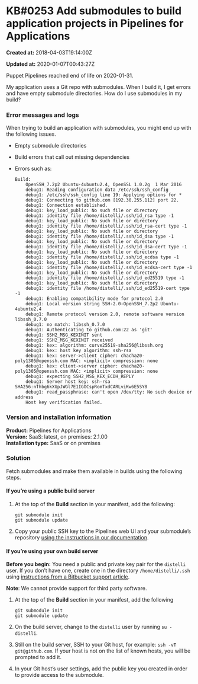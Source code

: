 # KB\#0253 Add submodules to build application projects in Pipelines for Applications

**Created at:** 2018-04-03T19:14:00Z

**Updated at:** 2020-01-07T00:43:27Z

Puppet Pipelines reached end of life on 2020-01-31. 

My application uses a Git repo with submodules. When I build it, I get
errors and have empty submodule directories. How do I use submodules in
my build?

### Error messages and logs

When trying to build an application with submodules, you might end up
with the following issues.

  - Empty submodule directories

  - Build errors that call out missing dependencies

  - Errors such as:
    
        Build:
            OpenSSH_7.2p2 Ubuntu-4ubuntu2.4, OpenSSL 1.0.2g  1 Mar 2016
            debug1: Reading configuration data /etc/ssh/ssh_config
            debug1: /etc/ssh/ssh_config line 19: Applying options for *
            debug1: Connecting to github.com [192.30.255.112] port 22.
            debug1: Connection established.
            debug1: key_load_public: No such file or directory
            debug1: identity file /home/distelli/.ssh/id_rsa type -1
            debug1: key_load_public: No such file or directory
            debug1: identity file /home/distelli/.ssh/id_rsa-cert type -1
            debug1: key_load_public: No such file or directory
            debug1: identity file /home/distelli/.ssh/id_dsa type -1
            debug1: key_load_public: No such file or directory
            debug1: identity file /home/distelli/.ssh/id_dsa-cert type -1
            debug1: key_load_public: No such file or directory
            debug1: identity file /home/distelli/.ssh/id_ecdsa type -1
            debug1: key_load_public: No such file or directory
            debug1: identity file /home/distelli/.ssh/id_ecdsa-cert type -1
            debug1: key_load_public: No such file or directory
            debug1: identity file /home/distelli/.ssh/id_ed25519 type -1
            debug1: key_load_public: No such file or directory
            debug1: identity file /home/distelli/.ssh/id_ed25519-cert type -1
            debug1: Enabling compatibility mode for protocol 2.0
            debug1: Local version string SSH-2.0-OpenSSH_7.2p2 Ubuntu-4ubuntu2.4
            debug1: Remote protocol version 2.0, remote software version libssh_0.7.0
            debug1: no match: libssh_0.7.0
            debug1: Authenticating to github.com:22 as 'git'
            debug1: SSH2_MSG_KEXINIT sent
            debug1: SSH2_MSG_KEXINIT received
            debug1: kex: algorithm: curve25519-sha256@libssh.org
            debug1: kex: host key algorithm: ssh-rsa
            debug1: kex: server->client cipher: chacha20-poly1305@openssh.com MAC: <implicit> compression: none
            debug1: kex: client->server cipher: chacha20-poly1305@openssh.com MAC: <implicit> compression: none
            debug1: expecting SSH2_MSG_KEX_ECDH_REPLY
            debug1: Server host key: ssh-rsa SHA256:nThbg6kXUpJWGl7E1IGOCspRomTxdCARLviKw6E5SY8
            debug1: read_passphrase: can't open /dev/tty: No such device or address
            Host key verification failed.

### Version and installation information

**Product:** Pipelines for Applications  
**Version:** SaaS: latest, on premises: 2.1.00  
**Installation type:** SaaS or on premises

### Solution

Fetch submodules and make them available in builds using the following
steps.

#### **If you’re using a public build server**

1.  At the top of the **Build** section in your manifest, add the
    following:
    
        git submodule init
        git submodule update

2.  Copy your public SSH key to the Pipelines web UI and your
    submodule’s repository [using the instructions in our
    documentation](https://github.com/puppetlabs/docs-archive/blob/master/pipelines-for-applications/enterprise/build-configure.md#ssh-build-keys).

#### **If you’re using your own build server**

**Before you begin:** You need a public and private key pair for the
`distelli` user. If you don’t have one, create one in the directory
`/home/distelli/.ssh` using [instructions from a Bitbucket support
article](https://confluence.atlassian.com/bitbucketserver/creating-ssh-keys-776639788.md).

**Note**: We cannot provide support for third party software.

1.  At the top of the **Build** section in your manifest, add the
    following
    
        git submodule init
        git submodule update

2.  On the build server, change to the `distelli` user by running `su -
    distelli`.

3.  Still on the build server, SSH to your Git host, for example: `ssh
    -vT git@github.com`. If your host is not on the list of known hosts,
    you will be prompted to add it.

4.  In your Git host’s user settings, add the public key you created in
    order to provide access to the submodule.
